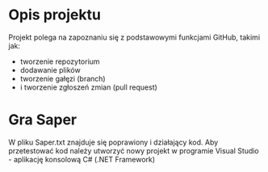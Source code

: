 # Opis projektu

Projekt polega na zapoznaniu się z podstawowymi funkcjami GitHub, takimi jak:
* tworzenie repozytorium
* dodawanie plików
* tworzenie gałęzi (branch)
* i tworzenie zgłoszeń zmian (pull request)

# Gra Saper

W pliku Saper.txt znajduje się poprawiony i działający kod. Aby przetestować kod należy utworzyć nowy projekt w programie Visual Studio - aplikację konsolową C# (.NET Framework)
